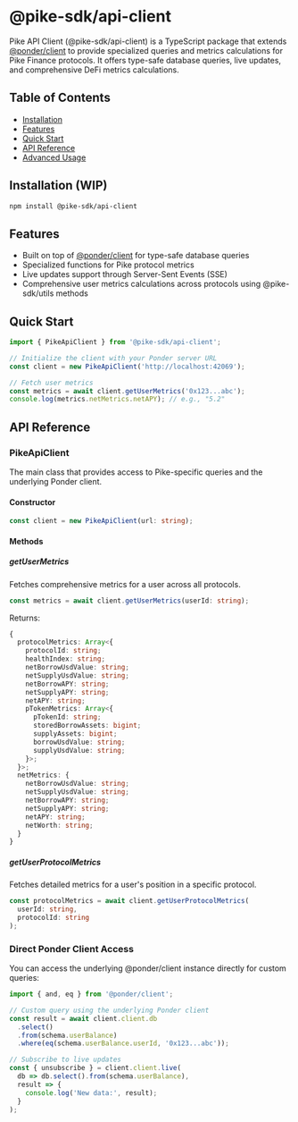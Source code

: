 # @pike-sdk/api-client

Pike API Client (@pike-sdk/api-client) is a TypeScript package that extends [@ponder/client](https://ponder-docs-git-kjs-live-ponder-sh.vercel.app/docs/query/client) to provide specialized queries and metrics calculations for Pike Finance protocols. It offers type-safe database queries, live updates, and comprehensive DeFi metrics calculations.

## Table of Contents

- [Installation](#installation)
- [Features](#features)
- [Quick Start](#quick-start)
- [API Reference](#api-reference)
- [Advanced Usage](#advanced-usage)

## Installation (WIP)

```bash
npm install @pike-sdk/api-client
```

## Features

- Built on top of [@ponder/client](https://ponder-docs-git-kjs-live-ponder-sh.vercel.app/docs/query/client) for type-safe database queries
- Specialized functions for Pike protocol metrics
- Live updates support through Server-Sent Events (SSE)
- Comprehensive user metrics calculations across protocols using @pike-sdk/utils methods

## Quick Start

```typescript
import { PikeApiClient } from '@pike-sdk/api-client';

// Initialize the client with your Ponder server URL
const client = new PikeApiClient('http://localhost:42069');

// Fetch user metrics
const metrics = await client.getUserMetrics('0x123...abc');
console.log(metrics.netMetrics.netAPY); // e.g., "5.2"
```

## API Reference

### PikeApiClient

The main class that provides access to Pike-specific queries and the underlying Ponder client.

#### Constructor

```typescript
const client = new PikeApiClient(url: string);
```

#### Methods

##### getUserMetrics

Fetches comprehensive metrics for a user across all protocols.

```typescript
const metrics = await client.getUserMetrics(userId: string);
```

Returns:

```typescript
{
  protocolMetrics: Array<{
    protocolId: string;
    healthIndex: string;
    netBorrowUsdValue: string;
    netSupplyUsdValue: string;
    netBorrowAPY: string;
    netSupplyAPY: string;
    netAPY: string;
    pTokenMetrics: Array<{
      pTokenId: string;
      storedBorrowAssets: bigint;
      supplyAssets: bigint;
      borrowUsdValue: string;
      supplyUsdValue: string;
    }>;
  }>;
  netMetrics: {
    netBorrowUsdValue: string;
    netSupplyUsdValue: string;
    netBorrowAPY: string;
    netSupplyAPY: string;
    netAPY: string;
    netWorth: string;
  }
}
```

##### getUserProtocolMetrics

Fetches detailed metrics for a user's position in a specific protocol.

```typescript
const protocolMetrics = await client.getUserProtocolMetrics(
  userId: string,
  protocolId: string
);
```

### Direct Ponder Client Access

You can access the underlying @ponder/client instance directly for custom queries:

```typescript
import { and, eq } from '@ponder/client';

// Custom query using the underlying Ponder client
const result = await client.client.db
  .select()
  .from(schema.userBalance)
  .where(eq(schema.userBalance.userId, '0x123...abc'));

// Subscribe to live updates
const { unsubscribe } = client.client.live(
  db => db.select().from(schema.userBalance),
  result => {
    console.log('New data:', result);
  }
);
```
